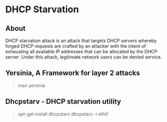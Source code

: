 # DHCP Starvation


## About

DHCP starvation attack is an attack that targets DHCP servers whereby forged DHCP requests are 
crafted by an attacker with the intent of exhausting all available IP addresses that can be 
allocated by the DHCP server. Under this attack, legitimate network users can be denied service.

## Yersinia, A Framework for layer 2 attacks

> man yersinia 

## Dhcpstarv - DHCP starvation utility

> apt-get install dhcpstarv
> dhcpstarv -i eth0